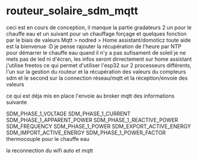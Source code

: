 # routeur_solaire_sdm_mqtt
ceci est en cours de conception,
il manque la partie gradateurs 2 un pour le chauffe eau et un suivant pour un chauffage
 forçage et quelques fonction par le biais de valeurs Mqtt > nodred > Home assistant/domoticz
toute aide est la bienvenue :D
je pense rajouter la récupération de l'heure par NTP pour démarrer le chauffe eau quand il n'y a pas sufisament de soleil
je ne mets pas de led ni d'écran, les infos seront dirrectement sur home assistant
j'utilise freetos ce qui permet d'utiliser l'esp32 sur 2 processeurs différents, l'un sur la gestion du routeur et la récupération des valeurs du compteurs sdm
et le second sur la connection réseau/mqtt et la réception/envoie des valeurs

ce qui est déja mis en place 
l'envoie au broker mqtt des informations suivante

SDM_PHASE_1_VOLTAGE
SDM_PHASE_1_CURRENT
SDM_PHASE_1_APPARENT_POWER
SDM_PHASE_1_REACTIVE_POWER
SDM_FREQUENCY
SDM_PHASE_1_POWER
SDM_EXPORT_ACTIVE_ENERGY
SDM_IMPORT_ACTIVE_ENERGY
SDM_PHASE_1_POWER_FACTOR
thermocouple pour le chauffe eau

la reconnection du wifi auto et mqtt
